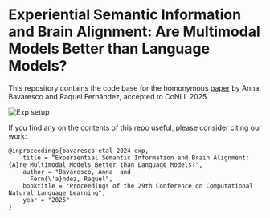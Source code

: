 # Experiential Semantic Information and Brain Alignment: Are Multimodal Models Better than Language Models?

This repository contains the code base for the homonymous [paper](https://arxiv.org/abs/2504.00942) by Anna Bavaresco and Raquel Fernández, accepted to CoNLL 2025.

![Exp setup](https://github.com/user-attachments/assets/f66b6c87-0a31-4bef-ab2b-46ea933242d8)


If you find any on the contents of this repo useful, please consider citing our work:

```
@inproceedings{bavaresco-etal-2024-exp,
    title = "Experiential Semantic Information and Brain Alignment: {A}re Multimodal Models Better than Language Models?",
    author = "Bavaresco, Anna  and
      Fern{\'a}ndez, Raquel",
    booktitle = "Proceedings of the 29th Conference on Computational Natural Language Learning",
    year = "2025"
}

```
